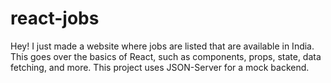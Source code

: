 # react-jobs
Hey! I just made a website where jobs are listed that are available in India. This goes over the basics of React, such as components, props, state, data fetching, and more. This project uses JSON-Server for a mock backend.
